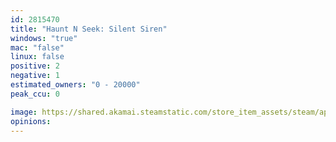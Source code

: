 ```yaml
---
id: 2815470
title: "Haunt N Seek: Silent Siren"
windows: "true"
mac: "false"
linux: false
positive: 2
negative: 1
estimated_owners: "0 - 20000"
peak_ccu: 0

image: https://shared.akamai.steamstatic.com/store_item_assets/steam/apps/2815470/header.jpg?t=1729558886
opinions:
---
```

